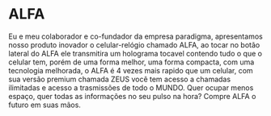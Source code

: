 # ALFA
 Eu e meu colaborador e co-fundador da empresa paradigma, apresentamos nosso produto inovador o celular-relógio chamado ALFA, ao tocar no botão lateral do ALFA ele transmitira um holograma tocavel contendo tudo o que o celular tem, porém de uma forma melhor, uma forma compacta, com uma tecnologia melhorada, o ALFA é 4 vezes mais rapido que um celular, com sua versão premium chamada ZEUS você tem acesso a chamadas ilimitadas e acesso a trasmissões de todo o MUNDO.
  Quer ocupar menos espaço, quer todas as informações no seu pulso na hora? Compre ALFA o futuro em suas mãos.
